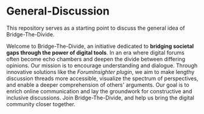 # General-Discussion
This repository serves as a starting point to discuss the general idea of Bridge-The-Divide.

Welcome to Bridge-The-Divide, an initiative dedicated to **bridging societal gaps through the power of digital tools**. In an era where digital forums often become echo chambers and deepen the divide between differing opinions. Our mission is to encourage understanding and dialogue. Through innovative solutions like the *ForumInsighter plugin*, we aim to make lengthy discussion threads more accessible, visualize the spectrum of perspectives, and enable a deeper comprehension of others' arguments. Our goal is to enrich online communication and lay the groundwork for constructive and inclusive discussions. Join Bridge-The-Divide, and help us bring the digital community closer together.
